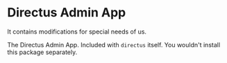 # Directus Admin App

It contains modifications for special needs of us.

The Directus Admin App. Included with `directus` itself. You wouldn't install this package separately.
